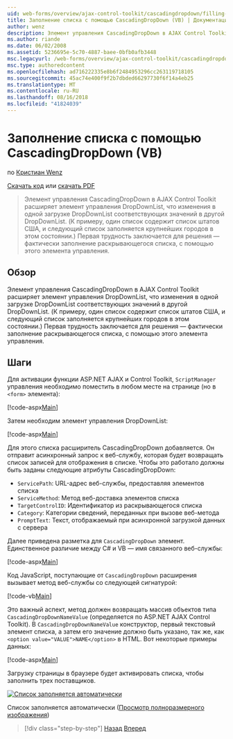 ```yaml
---
uid: web-forms/overview/ajax-control-toolkit/cascadingdropdown/filling-a-list-using-cascadingdropdown-vb
title: Заполнение списка с помощью CascadingDropDown (VB) | Документация Майкрософт
author: wenz
description: Элемент управления CascadingDropDown в AJAX Control Toolkit расширяет элемент управления DropDownList, что изменения в одной загрузке DropDownList соответствующих значений в anoth...
ms.author: riande
ms.date: 06/02/2008
ms.assetid: 5236695e-5c70-4887-baee-0bfb0afb3448
msc.legacyurl: /web-forms/overview/ajax-control-toolkit/cascadingdropdown/filling-a-list-using-cascadingdropdown-vb
msc.type: authoredcontent
ms.openlocfilehash: ad716222335e8b6f2484953296cc263119718105
ms.sourcegitcommit: 45ac74e400f9f2b7dbded66297730f6f14a4eb25
ms.translationtype: MT
ms.contentlocale: ru-RU
ms.lasthandoff: 08/16/2018
ms.locfileid: "41824039"
---
```

<a name="filling-a-list-using-cascadingdropdown-vb"></a>Заполнение списка с помощью CascadingDropDown (VB)
====================
по [Кристиан Wenz](https://github.com/wenz)

[Скачать код](http://download.microsoft.com/download/9/0/7/907760b1-2c60-4f81-aeb6-ca416a573b0d/cascadingdropdown0.vb.zip) или [скачать PDF](http://download.microsoft.com/download/2/d/c/2dc10e34-6983-41d4-9c08-f78f5387d32b/cascadingdropdown0VB.pdf)

> Элемент управления CascadingDropDown в AJAX Control Toolkit расширяет элемент управления DropDownList, что изменения в одной загрузке DropDownList соответствующих значений в другой DropDownList. (К примеру, один список содержит список штатов США, и следующий список заполняется крупнейших городов в этом состоянии.) Первая трудность заключается для решения — фактически заполнение раскрывающегося списка, с помощью этого элемента управления.


## <a name="overview"></a>Обзор

Элемент управления CascadingDropDown в AJAX Control Toolkit расширяет элемент управления DropDownList, что изменения в одной загрузке DropDownList соответствующих значений в другой DropDownList. (К примеру, один список содержит список штатов США, и следующий список заполняется крупнейших городов в этом состоянии.) Первая трудность заключается для решения — фактически заполнение раскрывающегося списка, с помощью этого элемента управления.

## <a name="steps"></a>Шаги

Для активации функции ASP.NET AJAX и Control Toolkit, `ScriptManager` управления необходимо поместить в любом месте на странице (но в `<form>` элемента):

[!code-aspx[Main](filling-a-list-using-cascadingdropdown-vb/samples/sample1.aspx)]

Затем необходим элемент управления DropDownList:

[!code-aspx[Main](filling-a-list-using-cascadingdropdown-vb/samples/sample2.aspx)]

Для этого списка расширитель CascadingDropDown добавляется. Он отправит асинхронный запрос к веб-службу, которая будет возвращать список записей для отображения в списке. Чтобы это работало должны быть заданы следующие атрибуты CascadingDropDown:

- `ServicePath`: URL-адрес веб-службы, предоставляя элементов списка
- `ServiceMethod`: Метод веб-доставка элементов списка
- `TargetControlID`: Идентификатор из раскрывающегося списка
- `Category`: Категории сведений, переданных при вызове веб-метода
- `PromptText`: Текст, отображаемый при асинхронной загрузкой данных с сервера

Далее приведена разметка для `CascadingDropDown` элемент. Единственное различие между C# и VB — имя связанного веб-службы:

[!code-aspx[Main](filling-a-list-using-cascadingdropdown-vb/samples/sample3.aspx)]

Код JavaScript, поступающие от `CascadingDropDown` расширения вызывает метод веб-службы со следующей сигнатурой:

[!code-vb[Main](filling-a-list-using-cascadingdropdown-vb/samples/sample4.vb)]

Это важный аспект, метод должен возвращать массив объектов типа `CascadingDropDownNameValue` (определяется по ASP.NET AJAX Control Toolkit). В `CascadingDropDownNameValue` конструктор, первый текстовый элемент списка, а затем его значение должно быть указано, так же, как `<option value="VALUE">NAME</option>` в HTML. Вот некоторые примеры данных:

[!code-aspx[Main](filling-a-list-using-cascadingdropdown-vb/samples/sample5.aspx)]

Загрузку страницы в браузере будет активировать списка, чтобы заполнить трех поставщиков.


[![Список заполняется автоматически](filling-a-list-using-cascadingdropdown-vb/_static/image2.png)](filling-a-list-using-cascadingdropdown-vb/_static/image1.png)

Список заполняется автоматически ([Просмотр полноразмерного изображения](filling-a-list-using-cascadingdropdown-vb/_static/image3.png))

> [!div class="step-by-step"]
> [Назад](using-auto-postback-with-cascadingdropdown-cs.md)
> [Вперед](using-cascadingdropdown-with-a-database-vb.md)

